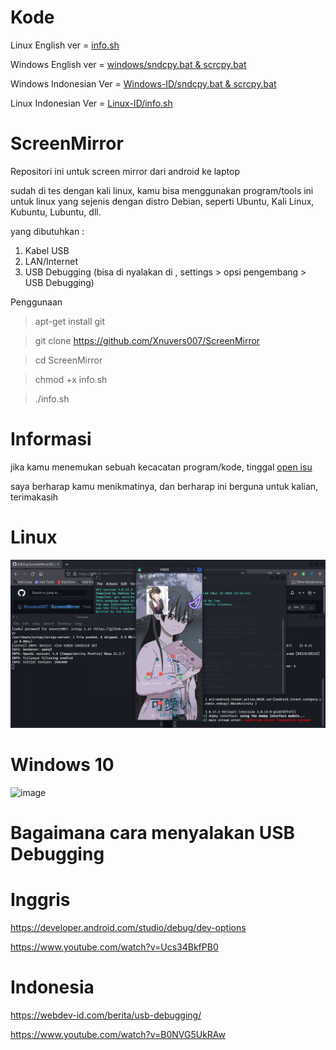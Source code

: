 # Kode

Linux English ver = [info.sh](https://github.com/Xnuvers007/ScreenMirror/blob/master/info.sh)

Windows English ver = [windows/sndcpy.bat & scrcpy.bat](https://github.com/Xnuvers007/ScreenMirror/tree/master/windows)

Windows Indonesian Ver = [Windows-ID/sndcpy.bat & scrcpy.bat](https://github.com/Xnuvers007/ScreenMirror/tree/master/Windows-ID)

Linux Indonesian Ver = [Linux-ID/info.sh](https://github.com/Xnuvers007/ScreenMirror/tree/master/Linux-ID)

# ScreenMirror
Repositori ini untuk screen mirror dari android ke laptop

sudah di tes dengan kali linux, kamu bisa menggunakan program/tools ini untuk linux yang sejenis dengan distro Debian, seperti Ubuntu, Kali Linux, Kubuntu, Lubuntu, dll.

yang dibutuhkan :
1. Kabel USB
2. LAN/Internet
3. USB Debugging (bisa di nyalakan di , settings > opsi pengembang > USB Debugging)

Penggunaan

  > apt-get install git

  > git clone https://github.com/Xnuvers007/ScreenMirror

  > cd ScreenMirror

  > chmod +x info.sh

  > ./info.sh

# Informasi

jika kamu menemukan sebuah kecacatan program/kode, tinggal [open isu](https://github.com/Xnuvers007/ScreenMirror/issues)

saya berharap kamu menikmatinya, dan berharap ini berguna untuk kalian, terimakasih

# Linux
![images](https://github.com/Xnuvers007/ScreenMirror/blob/master/images/Screenshot_2022-04-17_21-11-45.png "Kali Linux")

# Windows 10
![image](https://user-images.githubusercontent.com/62522733/164701064-9496be60-9a05-4343-a951-0df4da51bdb7.png "Windows 10")

# Bagaimana cara menyalakan USB Debugging

# Inggris

https://developer.android.com/studio/debug/dev-options

https://www.youtube.com/watch?v=Ucs34BkfPB0

# Indonesia

https://webdev-id.com/berita/usb-debugging/

https://www.youtube.com/watch?v=B0NVG5UkRAw
